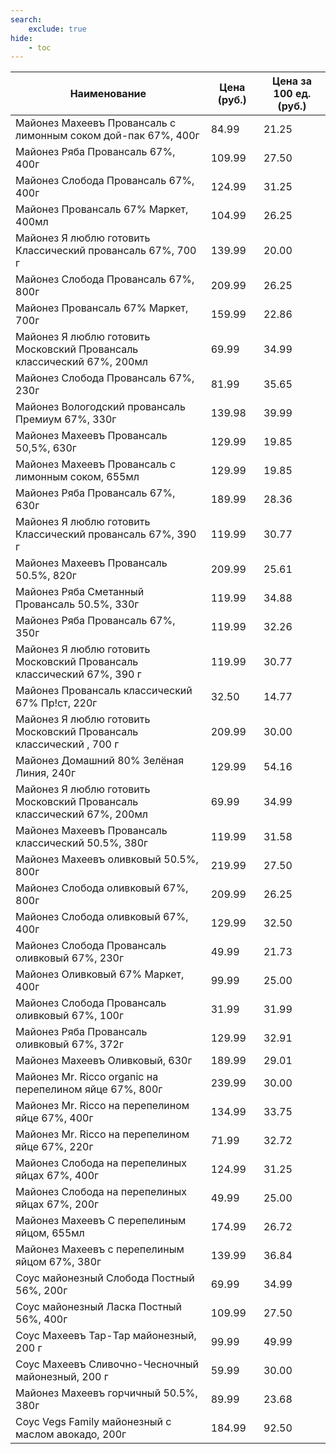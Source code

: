 ```yaml
---
search:
    exclude: true
hide:
    - toc
---
```


| Наименование | Цена (руб.) | Цена за 100 ед. (руб.) |
| -- | -- | -- |
| Майонез Махеевъ Провансаль с лимонным соком дой-пак 67%, 400г | 84.99 | 21.25 |
| Майонез Ряба Провансаль 67%, 400г | 109.99 | 27.50 |
| Майонез Слобода Провансаль 67%, 400г | 124.99 | 31.25 |
| Майонез Провансаль 67% Маркет, 400мл | 104.99 | 26.25 |
| Майонез Я люблю готовить Классический провансаль 67%, 700 г | 139.99 | 20.00 |
| Майонез Слобода Провансаль 67%, 800г | 209.99 | 26.25 |
| Майонез Провансаль 67% Маркет, 700г | 159.99 | 22.86 |
| Майонез Я люблю готовить Московский Провансаль классический 67%, 200мл | 69.99 | 34.99 |
| Майонез Слобода Провансаль 67%, 230г | 81.99 | 35.65 |
| Майонез Вологодский провансаль Премиум 67%, 330г | 139.98 | 39.99 |
| Майонез Махеевъ Провансаль 50,5%, 630г | 129.99 | 19.85 |
| Майонез Махеевъ Провансаль с лимонным соком, 655мл | 129.99 | 19.85 |
| Майонез Ряба Провансаль 67%, 630г | 189.99 | 28.36 |
| Майонез Я люблю готовить Классический провансаль 67%, 390 г | 119.99 | 30.77 |
| Майонез Махеевъ Провансаль 50.5%, 820г | 209.99 | 25.61 |
| Майонез Ряба Сметанный Провансаль 50.5%, 330г | 119.99 | 34.88 |
| Майонез Ряба Провансаль 67%, 350г | 119.99 | 32.26 |
| Майонез Я люблю готовить Московский Провансаль классический 67%, 390 г | 119.99 | 30.77 |
| Майонез Провансаль классический 67% Пр!ст, 220г | 32.50 | 14.77 |
| Майонез Я люблю готовить Московский Провансаль классический , 700 г | 209.99 | 30.00 |
| Майонез Домашний 80% Зелёная Линия, 240г | 129.99 | 54.16 |
| Майонез Я люблю готовить Московский Провансаль классический 67%, 200мл | 69.99 | 34.99 |
| Майонез Махеевъ Провансаль классический 50.5%, 380г | 119.99 | 31.58 |
| Майонез Махеевъ оливковый 50.5%, 800г | 219.99 | 27.50 |
| Майонез Слобода оливковый 67%, 800г | 209.99 | 26.25 |
| Майонез Слобода оливковый 67%, 400г | 129.99 | 32.50 |
| Майонез Слобода Провансаль оливковый 67%, 230г | 49.99 | 21.73 |
| Майонез Оливковый 67% Маркет, 400г | 99.99 | 25.00 |
| Майонез Слобода Провансаль оливковый 67%, 100г | 31.99 | 31.99 |
| Майонез Ряба Провансаль оливковый 67%, 372г | 129.99 | 32.91 |
| Майонез Махеевъ Оливковый, 630г | 189.99 | 29.01 |
| Майонез Mr. Ricco organic на перепелином яйце 67%, 800г | 239.99 | 30.00 |
| Майонез Mr. Ricco на перепелином яйце 67%, 400г | 134.99 | 33.75 |
| Майонез Mr. Ricco на перепелином яйце 67%, 220г | 71.99 | 32.72 |
| Майонез Слобода на перепелиных яйцах 67%, 400г | 124.99 | 31.25 |
| Майонез Слобода на перепелиных яйцах 67%, 200г | 49.99 | 25.00 |
| Майонез Махеевъ С перепелиным яйцом, 655мл | 174.99 | 26.72 |
| Майонез Махеевъ с перепелиным яйцом 67%, 380г | 139.99 | 36.84 |
| Соус майонезный Слобода Постный 56%, 200г | 69.99 | 34.99 |
| Соус майонезный Ласка Постный 56%, 400г | 109.99 | 27.50 |
| Соус Махеевъ Тар-Тар майонезный, 200 г | 99.99 | 49.99 |
| Соус Махеевъ Сливочно-Чесночный майонезный, 200 г | 59.99 | 30.00 |
| Майонез Махеевъ горчичный 50.5%, 380г | 89.99 | 23.68 |
| Соус Vegs Family майонезный с маслом авокадо, 200г | 184.99 | 92.50 |
